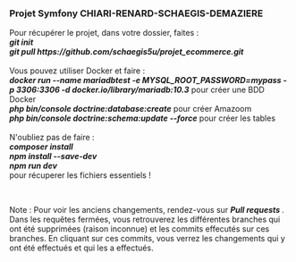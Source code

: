 <h3>Projet Symfony CHIARI-RENARD-SCHAEGIS-DEMAZIERE</h3>

<p>Pour récupérer le projet, dans votre dossier, faites : <br/><i><b>git init</b> <br/><b>git pull <link>https://github.com/schaegis5u/projet_ecommerce.git</link></b></i><br/><br/>Vous pouvez utiliser Docker et faire :<br/> <i><b>docker run --name mariadbtest -e MYSQL_ROOT_PASSWORD=<link>mypass</link> -p 3306:3306 -d docker.io/library/mariadb:10.3</b></i> pour créer une BDD Docker <br/><i><b>php bin/console doctrine:database:create</b></i> pour créer Amazoom <br/><i><b>php bin/console doctrine:schema:update --force</b></i> pour créer les tables <br/><br/>N'oubliez pas de faire : <br/><i><b>composer install</b> <br/><b>npm install --save-dev</b> <br/><b>npm run dev</b></i> <br/>pour récuperer les fichiers essentiels ! </p><br/><p> Note : Pour voir les anciens changements, rendez-vous sur <b> <i> Pull requests</i> </b>. Dans les requêtes fermées, vous retrouverez les différentes branches qui ont été supprimées (raison inconnue) et les commits effecutés sur ces branches. En cliquant sur ces commits, vous verrez les changements qui y ont été effectués et qui les a effectués.</p>
